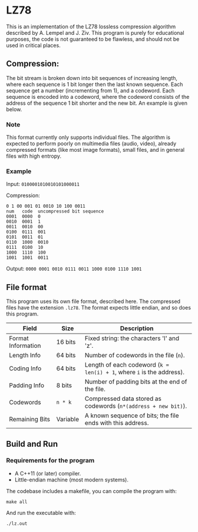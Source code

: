 # LZ78

This is an implementation of the LZ78 lossless compression algorithm described by A. Lempel and J. Ziv.
This program is purely for educational purposes, the code is not guaranteed to be flawless, and should not be used in critical places. 

## Compression:

The bit stream is broken down into bit sequences of increasing length, where each sequence is 1 bit longer then the last known sequence. Each sequence get a number (incrementing from 1), and a codeword. Each sequence is encoded into a codeword, where the codeword consists of the address of the sequence 1 bit shorter and the new bit. An example is given below.

### Note

This format currently only supports individual files. The algorithm is expected to perform poorly on multimedia files (audio, video), already compressed formats (like most image formats), small files, and in general files with high entropy. 

### Example

Input:
`0100001010010101000011`

Compression:

```
0 1 00 001 01 0010 10 100 0011
num   code  uncompressed bit sequence
0001  0000  0
0010  0001  1
0011  0010  00
0100  0111  001 
0101  0011  01
0110  1000  0010
0111  0100  10
1000  1110  100
1001  1001  0011
```

Output:
`0000 0001 0010 0111 0011 1000 0100 1110 1001`

## File format

This program uses its own file format, described here. The compressed files have the extension `.lz78`. The format expects little endian, and so does this program.
 
| Field               | Size       | Description                                                                 |
|---------------------|------------|-----------------------------------------------------------------------------|
| Format Information  | 16 bits    | Fixed string: the characters 'l' and 'z'.                                   |
| Length Info         | 64 bits    | Number of codewords in the file (`n`).                                      |
| Coding Info         | 64 bits    | Length of each codeword (`k = len(i) + 1`, where `i` is the address).       |
| Padding Info        | 8 bits     | Number of padding bits at the end of the file.                              |
| Codewords           | `n * k`    | Compressed data stored as codewords (`n*(address + new bit)`).              |
| Remaining Bits      | Variable   | A known sequence of bits; the file ends with this address.                  |
 
## Build and Run 

### Requirements for the program

 * A C++11 (or later) compiler.
 * Little-endian machine (most modern systems).

The codebase includes a makefile, you can compile the program with:

`make all`

And run the executable with:

`./lz.out`